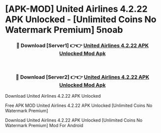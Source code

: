 # [APK-MOD] United Airlines 4.2.22 APK Unlocked - [Unlimited Coins No Watermark Premium] 5noab



<div align="center">
<h3>🔴 Download [Server1] 👉👉 <a href="https://momento.my/?title=United_Airlines_4.2.22_APK_Unlocked">United Airlines 4.2.22 APK Unlocked Mod Apk</a></h3><br>

<h3>🔴 Download [Server2] 👉👉 <a href="https://momento.my/?title=United_Airlines_4.2.22_APK_Unlocked">United Airlines 4.2.22 APK Unlocked Mod Apk</a></h3>
</div>



Download United Airlines 4.2.22 APK Unlocked 

Free APK MOD United Airlines 4.2.22 APK Unlocked [Unlimited Coins No Watermark Premium]

Download United Airlines 4.2.22 APK Unlocked [Unlimited Coins No Watermark Premium] Mod For Android
